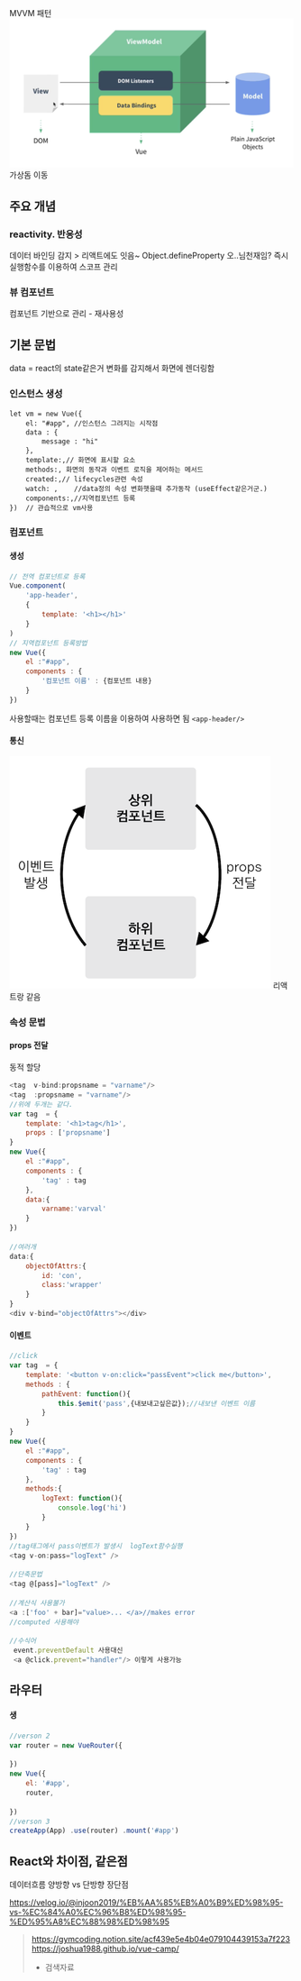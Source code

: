 
MVVM 패턴
![300](assets/vue-20240627101400036.png)
가상돔 이동

## 주요 개념
### reactivity. 반응성
데이터 바인딩 감지 > 리액트에도 잇음~
Object.defineProperty
오..님천재임? 
즉시실행함수를 이용하여 스코프 관리

### 뷰 컴포넌트
컴포넌트 기반으로 관리 - 재사용성
## 기본 문법
data = react의 state같은거
변화를 감지해서 화면에 렌더링함
### 인스턴스 생성
```JS
let vm = new Vue({
	el: "#app", //인스턴스 그려지는 시작점
	data : {
		message : "hi"
	},
	template:,// 화면에 표시할 요소
	methods:, 화면의 동작과 이벤트 로직을 제어하는 메서드
	created:,// lifecycles관련 속성
	watch: , 	//data정의 속성 변화햇을때 추가동작 (useEffect같은거군.)
	components:,//지역컴포넌트 등록
})  // 관습적으로 vm사용 
```

### 컴포넌트
####  생성
```js
// 전역 컴포넌트로 등록
Vue.component(
	'app-header',
	{
		template: '<h1></h1>'
	}
)
// 지역컴포넌트 등록방법
new Vue({
	el :"#app",
	components : {
		'컴포넌트 이름' : {컴포넌트 내용}
	}
})

```
사용할때는 컴포넌트 등록 이름을 이용하여 사용하면 됨
`<app-header/>` 
#### 통신
![300](assets/vue_정리-20240627140705844.png)
리액트랑 같음


### 속성 문법
#### props 전달
동적 할당
```js 
<tag  v-bind:propsname = "varname"/>
<tag  :propsname = "varname"/>
//위에 두개는 같다.
var tag  = {
	template: '<h1>tag</h1>',
	props : ['propsname']
}
new Vue({
	el :"#app",
	components : {
		'tag' : tag
	},
	data:{
		varname:'varval'
	}
})

//여러개
data:{
	objectOfAttrs:{
		id: 'con',
		class:'wrapper'
	}
}
<div v-bind="objectOfAttrs"></div>

```

#### 이벤트
```js
//click
var tag  = {
	template: '<button v-on:click="passEvent">click me</button>',
	methods : {
		pathEvent: function(){
			this.$emit('pass',{내보내고싶은값});//내보낸 이벤트 이름
		}
	}
}
new Vue({
	el :"#app",
	components : {
		'tag' : tag
	},
	methods:{
		logText: function(){
			console.log('hi')
		}
	}
})
//tag태그에서 pass이벤트가 발생시  logText함수실행
<tag v-on:pass="logText" />

//단축문법
<tag @[pass]="logText" />

//계산식 사용불가
<a :['foo' + bar]="value>... </a>//makes error
//computed 사용해야

//수식어
 event.preventDefault 사용대신
 <a @click.prevent="handler"/> 이렇게 사용가능

```

## 라우터
#### 생
```js
//verson 2
var router = new VueRouter({

})
new Vue({
	el: '#app',
	router,
	
})
//verson 3
createApp(App) .use(router) .mount('#app')
```


## React와 차이점, 같은점

데이터흐름 양방향 vs 단방향
장단점

https://velog.io/@injoon2019/%EB%AA%85%EB%A0%B9%ED%98%95-vs-%EC%84%A0%EC%96%B8%ED%98%95-%ED%95%A8%EC%88%98%ED%98%95




>https://gymcoding.notion.site/acf439e5e4b04e079104439153a7f223
>https://joshua1988.github.io/vue-camp/
>+ 검색자료
